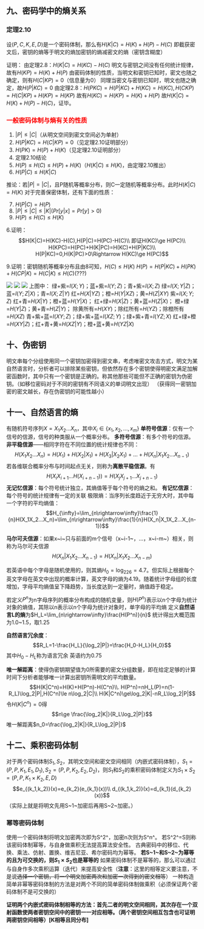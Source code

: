 ## 九、密码学中的熵关系

### 定理2.10
设$(P,C,K,E,D)$是一个密码体制，那么有$H(K|C)=H(K)+H(P)-H(C)$
即截获密文后，密钥的熵等于明文的熵加密钥的熵减密文的熵（密钥含糊度）

证明：
由定理2.8：$H(K|C)=H(KC)-H(C)$
明文与密钥之间没有任何统计规律，故有$H(KP)=H(K)+H(P)$
由密码体制的性质，当明文和密钥已知时，密文也随之确定，则有$H(C|KP)=0$（信息量为0）
同理当密文与密钥已知时，明文也随之确定，故$H(P|KC)=0$
由定理2.8：$H(PKC)=H(P|KC)+H(KC)=H(KC),H(CKP)=H(C|KP)+H(KP)=H(KP)$
故有$H(KC)=H(KP)=H(K)+H(P)$
故$H(K|C)=H(K)+H(P)-H(C)$，证毕。

### <font color=red>一般密码体制与熵有关的性质</font>
1. $|P|\le|C|$（从明文空间到密文空间必为单射）
2. $H(P|KC)=H(C|KP)=0$（见定理2.10证明部分）
3. $H(PK)=H(P)+H(K)$（见定理2.10证明部分）
4. 定理2.10结论
5. $H(P)\le H(C)\le H(P)+H(K)$（$H(K|C)\le H(K)$，由定理2.10推出）
6. $H(P|C)\le H(K|C)$

推论：若$|P|=|C|$，且P随机等概率分布，则C一定随机等概率分布。此时$H(K|C)=H(K)$
对于完善保密体制，还有下面的性质：

7. $H(P|C)=H(P)$
8. $|P|\le |C|\le |K|(Pr[y|x]=Pr[y]>0)$
9. $H(P)\le H(C)\le H(K)$

6.证明： 
$$H(K|C)=H(KC)-H(C),H(P|C)=H(PC)-H(C)\\
即证H(KC)\ge H(PC)\\
H(KPC)=H(PC)+H(K|PC)=H(KC)+H(P|KC)\\
H(P|KC)=0,H(K|PC)>0\Rightarrow H(KC)\ge H(PC)$$

9.证明：密钥随机等概率分布且由8可知，$H(C)\le H(K)$
$H(P)=H(P|KC)+H(PK)+H(CP|K)=H(C|K)\le H(C)$(???)

![](https://img-blog.csdnimg.cn/d8681db88eae446e8a9a6e63682492af.png?x-oss-process=image/watermark,type_d3F5LXplbmhlaQ,shadow_50,text_Q1NETiBATDNIX0NvTGlu,size_20,color_FFFFFF,t_70,g_se,x_16)
![](https://img-blog.csdnimg.cn/ac5e1a8a33d7442aa7314a0f21092421.png)
![](https://img-blog.csdnimg.cn/0da7a41c78ce483291d639eca3345028.png)
上图中：
绿+紫=$I(X;Y)$；蓝+紫=$I(Y;Z)$；青+紫=$I(X;Z)$
绿=$I(X;Y|Z)$；蓝=$I(Y;Z|X)$；青=$I(X;Z|Y)$
红=$H(X|YZ)$；橙=$H(Y|XZ)$；黄=$H(Z|XY)$
紫=$I(X;Y;Z)$
红+青=$H(X|Y)$；橙+蓝=$H(Y|X)$；
红+绿=$H(X|Z)$；黄+蓝=$H(Z|X)$；
橙+绿=$H(Y|Z)$；黄+青=$H(Z|Y)$；
除黄所有=$H(XY)$；除红所有=$H(YZ)$；除橙所有=$H(XZ)$
青+紫+蓝=$I(XY;Z)$；绿+紫+蓝=$I(XZ;Y)$；绿+紫+青=$I(YZ;X)$
红+绿+橙=$H(XY|Z)$；红+青+黄=$H(XZ|Y)$；橙+蓝+黄=$H(YZ|X)$

## 十、伪密钥
明文串每个分组使用同一个密钥加密得到密文串，考虑唯密文攻击方式，明文为某自然语言时，分析者可以排除某些密钥，但依然存在多个密钥使得明密文满足加解密函数时，其中只有一个密钥是正确的。称其他那些可能但不正确的密钥为伪密钥。（如移位密码对于不同的密钥有不同语义的单词明文出现）
（获得同一密钥加密的密文越长，存在伪密钥的可能性越小）

## 十一、自然语言的熵
有随机符号序列$X=X_1X_2...X_n$，其中$X_i\in \{x_1,x_2,...,x_m\}$
**单符号信源**：仅有一个信号的信源，信号的种类服从一个概率分布。
**多符号信源**：有多个符号的信源。
**非平稳信源**——相同字符在不同位置的统计规律也不同：
$$H(X_1X_2...X_n)=H(X_1)+H(X_2|X_1)+H(X_3|X_2X_1)+...+H(X_n|X_1X_2...X_{n-1})$$
若各维联合概率分布与时间起点无关，则称为**离散平稳信源**。有
$$H(X_iX_{i+1}...H(X_{i+n-1}))=H(X_jX_{j+1}...X_{j+n-1})$$
**无记忆信源**：每个符号统计独立，其熵值等于每个符号的熵之和。
**有记忆信源**：每个符号的统计规律有一定的关联
极限熵：当序列长度趋近于无穷大时，其中每一个字符的平均熵值：
$$H_{\infty}=\lim_{n\rightarrow\infty}\frac{1}{n}H(X_1X_2...X_n)=\lim_{n\rightarrow\infty}\frac{1}{n}H(X_n|X_1X_2...X_{n-1})$$

**马尔可夫信源**：如果x~i~只与前面的m个信号（x~i-1~，...，x~i-m~）相关，则称为马尔可夫信源
$$H(X_n|X_1X_2...X_{n-1})=H(X_n|X_1X_2...X_{n-m})$$

若英语中每个字母是随机使用的，则其熵$H_0=\log_226=4.7$。但实际上根据每个英文字母在英文中出现的概率计算，英文字母的熵为4.19。随着统计字母组的长度增加，字母平均熵值呈下降趋势，当长度达到一定量时，熵值趋于稳定。

若定义$P^n$为n字母序列的概率分布构成的随机变量，则$H(P^n)$表示以n个字母为统计对象的熵值，其除以n表示以n个字母为统计对象时，单字母的平均熵
定义**自然语言L的熵**为$H_L=\lim_{n\rightarrow\infty}\frac{H(P^n)}{n}$
统计得出大概范围为1.0~1.5，取1.25

**自然语言冗余度**：
$$R_L=1-\frac{H_L}{\log_2|P|}=\frac{H_0-H_L}{H_0}$$
其中$H_0-H_L$称为语言冗余
英语约为0.75

**唯一解距离**：使得伪密钥期望值为0所需要的密文分组数量，即在给定足够的计算时间下分析者能够唯一计算出密钥所需明文的平均数量。
$$H(K|C^n)=H(K)+H(P^n)-H(C^n)\\.
H(P^n)=nH_L(P)=n(1-R_L)\log_2|P|,H(C^n)\le n\log_2|C|\\
H(K|C^n)\ge\log_2|K|-nR_L\log_2|P|$$
令$H(K|C^n)=0$得
$$n\ge \frac{\log_2|K|}{R_L\log_2|P|}$$
唯一解距离$n_0=\frac{\log_2|K|}{R_L\log_2|P|}$

## 十二、乘积密码体制

对于两个密码体制$S_1,S_2$，其明文空间和密文空间相同（内嵌式密码体制），$S_1=(P,P,K_1,E_1,D_1),S_2=(P,P,K_2,E_2,D_2)$，则$S_1$和$S_2$的乘积密码体制定义为$S_1\times S_2=(P,P,K_1\times K_2,E,D)$
$$e_{(k_1,k_2)}(x)=e_{k_2}(e_{k_1}(x))\\
d_{(k_1,k_2)}(x)=d_{k_1}(d_{k_2}(x))$$
（实际上就是将明文先用S~1~加密后再用S~2~加密。）

### 幂等密码体制
使用一个密码体制将明文加密两次即为S^2^，加密n次则为S^n^。
若S^2^=S则称该密码体制幂等，与自身做乘积无法提高算法安全性。
古典密码中的移位、代换、乘法、仿射、置换、维吉尼亚、希尔密码均为幂等。
**若S~1~和S~2~为幂等的且为可交换的，则$S_1\times S_2$也是幂等的**
如果密码体制不是幂等的，那么可以通过与自身作多次乘积运算（迭代）来提高安全性（**注意**：这里的相等定义要注意，不是说~~选择一个密钥，将一个明文加密两次和加密一次得到的密文相等~~）
一种构造简单非幂等密码体制的方法是对两个不同的简单密码体制做乘积（必须保证两个密码体制不是可交换的）

**证明两个内嵌式密码体制相等的方法：首先二者的明文空间相同，其次存在一个双射函数使两者密钥空间中的密钥一一对应相等。（两个密钥空间相互包含也可证明两密钥空间相等）[K相等且同分布]**
